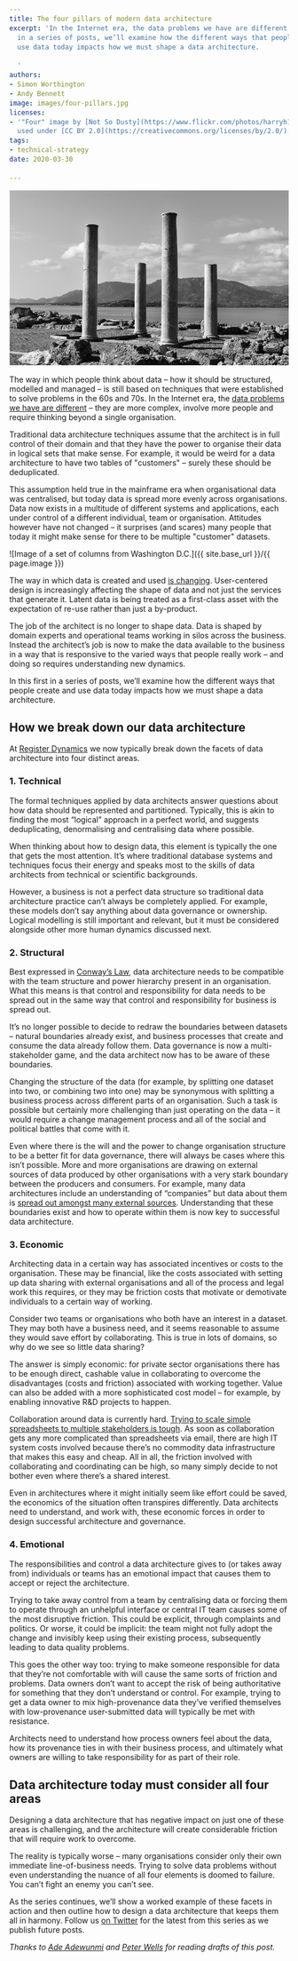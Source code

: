 ```yaml
---
title: The four pillars of modern data architecture
excerpt: 'In the Internet era, the data problems we have are different. In this first
  in a series of posts, we’ll examine how the different ways that people create and
  use data today impacts how we must shape a data architecture.

  '
authors:
- Simon Worthington
- Andy Bennett
image: images/four-pillars.jpg
licenses:
- '"Four" image by [Not So Dusty](https://www.flickr.com/photos/harryh1882/32070099588)
  used under [CC BY 2.0](https://creativecommons.org/licenses/by/2.0/).'
tags:
- technical-strategy
date: 2020-03-30

---
```

![](/images/four-pillars.jpg)

The way in which people think about data – how it should be structured, modelled and managed – is still based on techniques that were established to solve problems in the 60s and 70s. In the Internet era, the [data problems we have are different](https://public.digital/2018/10/12/internet-era-ways-of-working/) – they are more complex, involve more people and require thinking beyond a single organisation.

Traditional data architecture techniques assume that the architect is in full control of their domain and that they have the power to organise their data in logical sets that make sense. For example, it would be weird for a data architecture to have two tables of "customers" – surely these should be deduplicated.

This assumption held true in the mainframe era when organisational data was centralised, but today data is spread more evenly across organisations. Data now exists in a multitude of different systems and applications, each under control of a different individual, team or organisation. Attitudes however have not changed – it surprises (and scares) many people that today it might make sense for there to be multiple "customer" datasets.

![Image of a set of columns from Washington D.C.]({{ site.base_url }}/{{ page.image }})

The way in which data is created and used [is changing](https://medium.com/@AdeAdewunmi/the-world-as-it-is-versus-the-world-as-it-should-be-ee3eac22eb91). User-centered design is increasingly affecting the shape of data and not just the services that generate it. Latent data is being treated as a first-class asset with the expectation of re-use rather than just a by-product.

The job of the architect is no longer to shape data. Data is shaped by domain experts and operational teams working in silos across  the business. Instead the architect’s job is now to make the data available to the business in a way that is responsive to the varied ways that  people really work – and doing so requires understanding new dynamics.

In this first in a series of posts, we’ll examine how the different ways that people create and use data today impacts how we must shape a data architecture.

## How we break down our data architecture

At [Register Dynamics](https://www.register-dynamics.co.uk) we now typically break down the facets of data architecture into four distinct areas.

### 1. Technical

The formal techniques applied by data architects answer questions about how data should be represented and partitioned. Typically, this is akin to finding the most “logical” approach in a perfect world, and suggests deduplicating, denormalising and centralising data where possible.

When thinking about how to design data, this element is typically the one that gets the most attention. It’s where traditional database systems and techniques focus their energy and speaks most to the skills of data architects from technical or scientific backgrounds.

However, a business is not a perfect data structure so traditional data architecture practice can’t always be completely applied. For example, these models don’t say anything about data governance or ownership. Logical modelling is still important and relevant, but it must be considered alongside other more human dynamics discussed next.

### 2. Structural

Best expressed in [Conway’s Law](https://en.wikipedia.org/wiki/Conway%27s_law), data architecture needs to be compatible with the team structure and power hierarchy present in an organisation. What this means is that control and responsibility for data needs to be spread out in the same way that control and responsibility for business is spread out.

It’s no longer possible to decide to redraw the boundaries between datasets – natural boundaries already exist, and business processes that create and consume the data already follow them. Data governance is now a multi-stakeholder game, and the data architect now has to be aware of these boundaries.

Changing the structure of the data (for example, by splitting one dataset into two, or combining two into one) may be synonymous with splitting a business process across different parts of an organisation. Such a task is possible but certainly more challenging than just operating on the data – it would require a change management process and all of the social and political battles that come with it.

Even where there is the will and the power to change organisation structure to be a better fit for data governance, there will always be cases where this isn’t possible. More and more organisations are drawing on external sources of data produced by other organisations with a very stark boundary between the producers and consumers. For example, many data architectures include an understanding of “companies” but data about them is [spread out amongst many external sources](https://registers.blog/registers-are-everybodys-business). Understanding that these boundaries exist and how to operate within them is now key to successful data architecture.

### 3. Economic

Architecting data in a certain way has associated incentives or costs to the organisation. These may be financial, like the costs associated with setting up data sharing with external organisations and all of the process and legal work this requires, or they may be friction costs that motivate or demotivate individuals to a certain way of working.

Consider two teams or organisations who both have an interest in a dataset. They may both have a business need, and it seems reasonable to assume they would save effort by collaborating. This is true in lots of domains, so why do we see so little data sharing?

The answer is simply economic: for private sector organisations there has to be enough direct, cashable value in collaborating to overcome the disadvantages (costs and friction) associated with working together. Value can also be added with a more sophisticated cost model – for example, by enabling innovative R&D projects to happen.

Collaboration around data is currently hard. [Trying to scale simple spreadsheets to multiple stakeholders is tough](https://registers.blog/solving-conundrums-of-spreadsheets-at-scale). As soon as collaboration gets any more complicated than spreadsheets via email, there are high IT system costs involved because there’s no commodity data infrastructure that makes this easy and cheap. All in all, the friction involved with collaborating and coordinating can be high, so many simply decide to not bother even where there’s a shared interest.

Even in architectures where it might initially seem like effort could be saved, the economics of the situation often transpires differently. Data architects need to understand, and work with, these economic forces in order to design successful architecture and governance.

### 4. Emotional

The responsibilities and control a data architecture gives to (or takes away from) individuals or teams has an emotional impact that causes them to accept or reject the architecture.

Trying to take away control from a team by centralising data or forcing them to operate through an unhelpful interface or central IT team causes some of the most disruptive friction. This could be explicit, through complaints and politics. Or worse, it could be implicit: the team might not fully adopt the change and invisibly keep using their existing process, subsequently leading to data quality problems.

This goes the other way too: trying to make someone responsible for data that they’re not comfortable with will cause the same sorts of friction and problems. Data owners don’t want to accept the risk of being authoritative for something that they don’t understand or control. For example, trying to get a data owner to mix high-provenance data they’ve verified themselves with low-provenance user-submitted data will typically be met with resistance.

Architects need to understand how process owners feel about the data, how its provenance ties in with their business process, and ultimately what owners are willing to take responsibility for as part of their role.

## Data architecture today must consider all four areas

Designing a data architecture that has negative impact on just one of these areas is challenging, and the architecture will create considerable friction that will require work to overcome.

The reality is typically worse – many organisations consider only their own immediate line-of-business needs. Trying to solve data problems without even understanding the nuance of all four elements is doomed to failure. You can’t fight an enemy you can’t see.

As the series continues, we’ll show a worked example of these facets in action and then outline how to design a data architecture that keeps them all in harmony. Follow us [on Twitter](https://twitter.com/regdyn) for the latest from this series as we publish future posts.

_Thanks to_ [_Ade Adewunmi_](https://mobile.twitter.com/Adewunmi) _and_ [_Peter Wells_](https://mobile.twitter.com/peterkwells) _for reading drafts of this post._